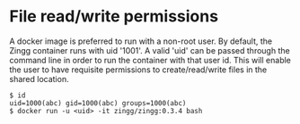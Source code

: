 # File read/write permissions

A docker image is preferred to run with a non-root user. By default, the Zingg container runs with uid '1001'. A valid 'uid' can be passed through the command line in order to run the container with that user id. This will enable the user to have requisite permissions to create/read/write files in the shared location.

```
$ id 
uid=1000(abc) gid=1000(abc) groups=1000(abc)
$ docker run -u <uid> -it zingg/zingg:0.3.4 bash
```
